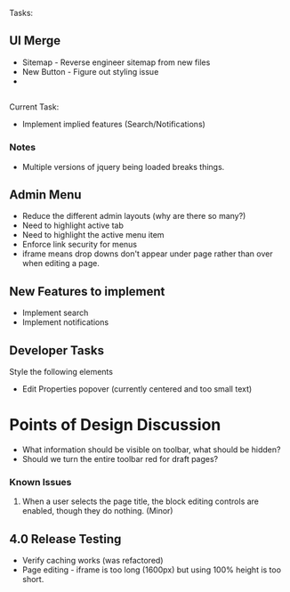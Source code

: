 Tasks:

## UI Merge

* Sitemap - Reverse engineer sitemap from new files
* New Button - Figure out styling issue
*
##


Current Task:

* Implement implied features (Search/Notifications)


### Notes

* Multiple versions of jquery being loaded breaks things.

## Admin Menu
* Reduce the different admin layouts (why are there so many?)
* Need to highlight active tab
* Need to highlight the active menu item
* Enforce link security for menus
* iframe means drop downs don't appear under page rather than over when editing a page.

## New Features to implement

* Implement search
* Implement notifications

## Developer Tasks

Style the following elements

* Edit Properties popover (currently centered and too small text)

# Points of Design Discussion

* What information should be visible on toolbar, what should be hidden?
* Should we turn the entire toolbar red for draft pages?

### Known Issues

1. When a user selects the page title, the block editing controls are enabled, though they do nothing. (Minor)

## 4.0 Release Testing

* Verify caching works (was refactored)
* Page editing - iframe is too long (1600px) but using 100% height is too short.

